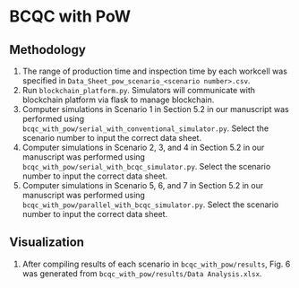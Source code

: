 # BCQC with PoW

## Methodology
1. The range of production time and inspection time by each workcell was specified in ```Data_Sheet_pow_scenario_<scenario number>.csv```.
2. Run ```blockchain_platform.py```. Simulators will communicate with blockchain platform via flask to manage blockchain.
4. Computer simulations in Scenario 1 in Section 5.2 in our manuscript was performed using ```bcqc_with_pow/serial_with_conventional_simulator.py```. Select the scenario number to input the correct data sheet.
5. Computer simulations in Scenario 2, 3, and 4 in Section 5.2 in our manuscript was performed using ```bcqc_with_pow/serial_with_bcqc_simulator.py```. Select the scenario number to input the correct data sheet.
6. Computer simulations in Scenario 5, 6, and 7 in Section 5.2 in our manuscript was performed using ```bcqc_with_pow/parallel_with_bcqc_simulator.py```. Select the scenario number to input the correct data sheet.

## Visualization
1. After compiling results of each scenario in ```bcqc_with_pow/results```, Fig. 6 was generated from ```bcqc_with_pow/results/Data Analysis.xlsx```.
